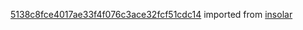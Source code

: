 [5138c8fce4017ae33f4f076c3ace32fcf51cdc14](https://github.com/insolar/insolar/commit/5138c8fce4017ae33f4f076c3ace32fcf51cdc14) imported from [insolar](https://github.com/insolar/insolar)

